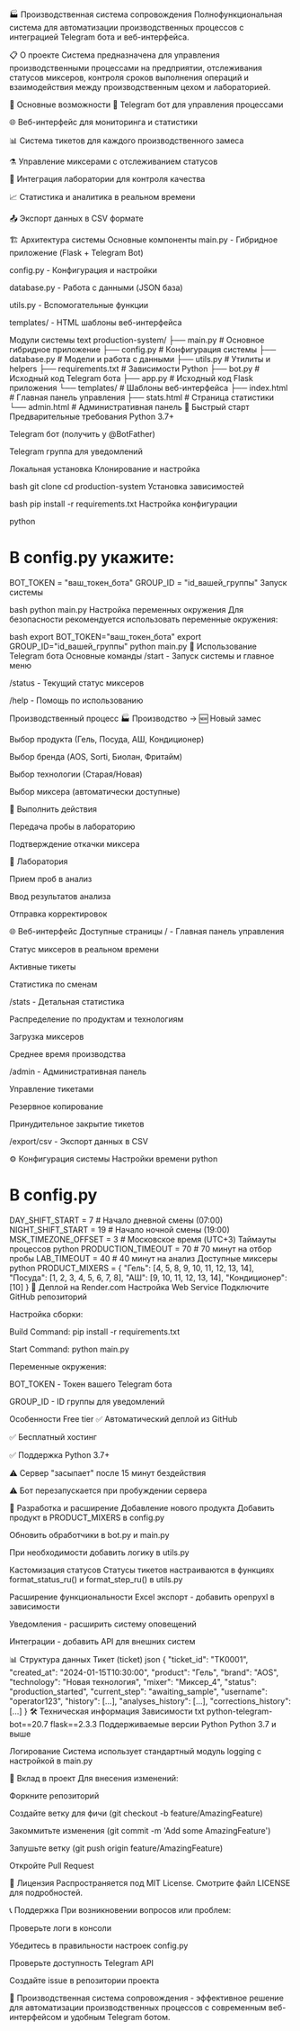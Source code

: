 🏭 Производственная система сопровождения
Полнофункциональная система для автоматизации производственных процессов с интеграцией Telegram бота и веб-интерфейса.

📋 О проекте
Система предназначена для управления производственными процессами на предприятии, отслеживания статусов миксеров, контроля сроков выполнения операций и взаимодействия между производственным цехом и лабораторией.

🎯 Основные возможности
🤖 Telegram бот для управления процессами

🌐 Веб-интерфейс для мониторинга и статистики

📊 Система тикетов для каждого производственного замеса

⚗️ Управление миксерами с отслеживанием статусов

🔬 Интеграция лаборатории для контроля качества

📈 Статистика и аналитика в реальном времени

📤 Экспорт данных в CSV формате

🏗️ Архитектура системы
Основные компоненты
main.py - Гибридное приложение (Flask + Telegram Bot)

config.py - Конфигурация и настройки

database.py - Работа с данными (JSON база)

utils.py - Вспомогательные функции

templates/ - HTML шаблоны веб-интерфейса

Модули системы
text
production-system/
├── main.py                 # Основное гибридное приложение
├── config.py              # Конфигурация системы
├── database.py            # Модели и работа с данными
├── utils.py               # Утилиты и helpers
├── requirements.txt       # Зависимости Python
├── bot.py                 # Исходный код Telegram бота
├── app.py                 # Исходный код Flask приложения
└── templates/             # Шаблоны веб-интерфейса
    ├── index.html         # Главная панель управления
    ├── stats.html         # Страница статистики
    └── admin.html         # Административная панель
🚀 Быстрый старт
Предварительные требования
Python 3.7+

Telegram бот (получить у @BotFather)

Telegram группа для уведомлений

Локальная установка
Клонирование и настройка

bash
git clone <repository-url>
cd production-system
Установка зависимостей

bash
pip install -r requirements.txt
Настройка конфигурации

python
# В config.py укажите:
BOT_TOKEN = "ваш_токен_бота"
GROUP_ID = "id_вашей_группы"
Запуск системы

bash
python main.py
Настройка переменных окружения
Для безопасности рекомендуется использовать переменные окружения:

bash
export BOT_TOKEN="ваш_токен_бота"
export GROUP_ID="id_вашей_группы"
python main.py
📱 Использование Telegram бота
Основные команды
/start - Запуск системы и главное меню

/status - Текущий статус миксеров

/help - Помощь по использованию

Производственный процесс
🏭 Производство → 🆕 Новый замес

Выбор продукта (Гель, Посуда, АШ, Кондиционер)

Выбор бренда (AOS, Sorti, Биолан, Фритайм)

Выбор технологии (Старая/Новая)

Выбор миксера (автоматически доступные)

🔧 Выполнить действия

Передача пробы в лабораторию

Подтверждение откачки миксера

🔬 Лаборатория

Прием проб в анализ

Ввод результатов анализа

Отправка корректировок

🌐 Веб-интерфейс
Доступные страницы
/ - Главная панель управления

Статус миксеров в реальном времени

Активные тикеты

Статистика по сменам

/stats - Детальная статистика

Распределение по продуктам и технологиям

Загрузка миксеров

Среднее время производства

/admin - Административная панель

Управление тикетами

Резервное копирование

Принудительное закрытие тикетов

/export/csv - Экспорт данных в CSV

⚙️ Конфигурация системы
Настройки времени
python
# В config.py
DAY_SHIFT_START = 7      # Начало дневной смены (07:00)
NIGHT_SHIFT_START = 19   # Начало ночной смены (19:00)
MSK_TIMEZONE_OFFSET = 3  # Московское время (UTC+3)
Таймауты процессов
python
PRODUCTION_TIMEOUT = 70  # 70 минут на отбор пробы
LAB_TIMEOUT = 40         # 40 минут на анализ
Доступные миксеры
python
PRODUCT_MIXERS = {
    "Гель": [4, 5, 8, 9, 10, 11, 12, 13, 14],
    "Посуда": [1, 2, 3, 4, 5, 6, 7, 8],
    "АШ": [9, 10, 11, 12, 13, 14],
    "Кондиционер": [10]
}
🚀 Деплой на Render.com
Настройка Web Service
Подключите GitHub репозиторий

Настройка сборки:

Build Command: pip install -r requirements.txt

Start Command: python main.py

Переменные окружения:

BOT_TOKEN - Токен вашего Telegram бота

GROUP_ID - ID группы для уведомлений

Особенности Free tier
✅ Автоматический деплой из GitHub

✅ Бесплатный хостинг

✅ Поддержка Python 3.7+

⚠️ Сервер "засыпает" после 15 минут бездействия

⚠️ Бот перезапускается при пробуждении сервера

🔧 Разработка и расширение
Добавление нового продукта
Добавить продукт в PRODUCT_MIXERS в config.py

Обновить обработчики в bot.py и main.py

При необходимости добавить логику в utils.py

Кастомизация статусов
Статусы тикетов настраиваются в функциях format_status_ru() и format_step_ru() в utils.py

Расширение функциональности
Excel экспорт - добавить openpyxl в зависимости

Уведомления - расширить систему оповещений

Интеграции - добавить API для внешних систем

📊 Структура данных
Тикет (ticket)
json
{
  "ticket_id": "TK0001",
  "created_at": "2024-01-15T10:30:00",
  "product": "Гель",
  "brand": "AOS",
  "technology": "Новая технология",
  "mixer": "Миксер_4",
  "status": "production_started",
  "current_step": "awaiting_sample",
  "username": "operator123",
  "history": [...],
  "analyses_history": [...],
  "corrections_history": [...]
}
🛠️ Техническая информация
Зависимости
txt
python-telegram-bot==20.7
flask==2.3.3
Поддерживаемые версии Python
Python 3.7 и выше

Логирование
Система использует стандартный модуль logging с настройкой в main.py

🤝 Вклад в проект
Для внесения изменений:

Форкните репозиторий

Создайте ветку для фичи (git checkout -b feature/AmazingFeature)

Закоммитьте изменения (git commit -m 'Add some AmazingFeature')

Запушьте ветку (git push origin feature/AmazingFeature)

Откройте Pull Request

📄 Лицензия
Распространяется под MIT License. Смотрите файл LICENSE для подробностей.

📞 Поддержка
При возникновении вопросов или проблем:

Проверьте логи в консоли

Убедитесь в правильности настроек config.py

Проверьте доступность Telegram API

Создайте issue в репозитории проекта

🚀 Производственная система сопровождения - эффективное решение для автоматизации производственных процессов с современным веб-интерфейсом и удобным Telegram ботом.